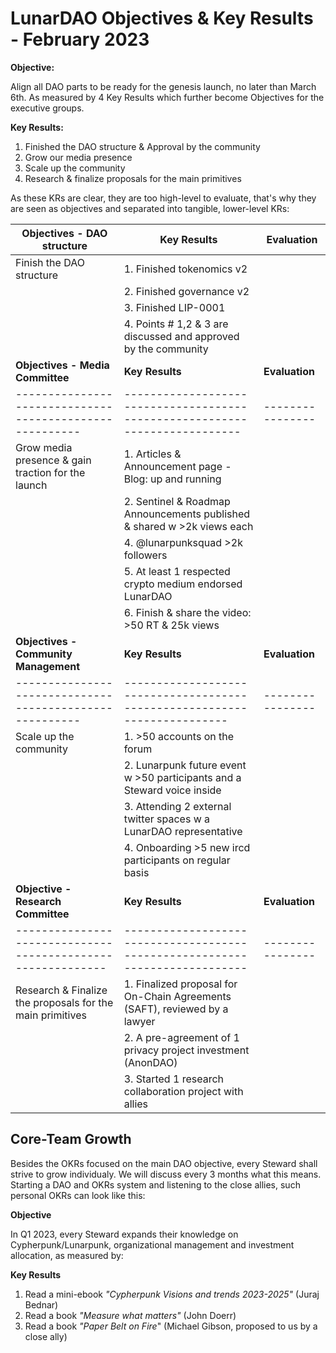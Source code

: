 # LunarDAO Objectives & Key Results - February 2023

**Objective:**

Align all DAO parts to be ready for the genesis launch, no later than March 6th. As measured by 4 Key Results which further become Objectives for the executive groups.

**Key Results:**

1. Finished the DAO structure & Approval by the community
2. Grow our media presence
3. Scale up the community
4. Research & finalize proposals for the main primitives

As these KRs are clear, they are too high-level to evaluate, that's why they are seen as objectives and separated into tangible, lower-level KRs:

| **Objectives - DAO structure**                        | **Key Results**                                                 | **Evaluation** |
|-------------------------------------------------------|-----------------------------------------------------------------|----------------|
| Finish the DAO structure                              | 1. Finished tokenomics v2                                       |                |
|                                                       | 2. Finished governance v2                                       |                |
|                                                       | 3. Finished LIP-0001                                            |                |
|                                                       | 4. Points # 1,2 & 3 are discussed and approved by the community |                |
| **Objectives - Media Committee**                      | **Key Results**                                                           | **Evaluation** |
|-------------------------------------------------------|---------------------------------------------------------------------------|----------------|
| Grow media presence & gain traction for the launch    | 1. Articles & Announcement page - Blog: up and running                    |                |
|                                                       | 2. Sentinel & Roadmap Announcements published & shared w >2k views each   |                | |                                                       | 3. 2 articles (lunarpunk vision & 1 interview) published w >1k views each |                |
|                                                       | 4. @lunarpunksquad >2k followers                                          |                |
|                                                       | 5. At least 1 respected crypto medium endorsed LunarDAO                   |                |
|                                                       | 6. Finish & share the video: >50 RT & 25k views                           |                |
| **Objectives - Community Management**                 | **Key Results**                                                         | **Evaluation** |
|-------------------------------------------------------|-------------------------------------------------------------------------|----------------|
| Scale up the community                                | 1. >50 accounts on the forum                                            |                |
|                                                       | 2. Lunarpunk future event w >50 participants and a Steward voice inside |                |
|                                                       | 3. Attending 2 external twitter spaces w a LunarDAO representative      |                |
|                                                       | 4. Onboarding >5 new ircd participants on regular basis                 |                |
| **Objective - Research Committee**                        | **Key Results**                                                            | **Evaluation** |
|-----------------------------------------------------------|----------------------------------------------------------------------------|----------------|
| Research & Finalize the proposals for the main primitives | 1. Finalized proposal for On-Chain Agreements (SAFT), reviewed by a lawyer |                |
|                                                           | 2. A pre-agreement of 1 privacy project investment (AnonDAO)               |                |
|                                                           | 3. Started 1 research collaboration project with allies                    |                |

## Core-Team Growth

Besides the OKRs focused on the main DAO objective, every Steward shall strive to grow individualy. We will discuss every 3 months what this means. Starting a DAO and OKRs system and listening to the close allies, such personal OKRs can look like this:

**Objective**

In Q1 2023, every Steward expands their knowledge on Cypherpunk/Lunarpunk, organizational management and investment allocation, as measured by:

**Key Results**

1. Read a mini-ebook *"Cypherpunk Visions and trends 2023-2025"* (Juraj Bednar)
2. Read a book *"Measure what matters"* (John Doerr)
3. Read a book *"Paper Belt on Fire*" (Michael Gibson, proposed to us by a close ally)
